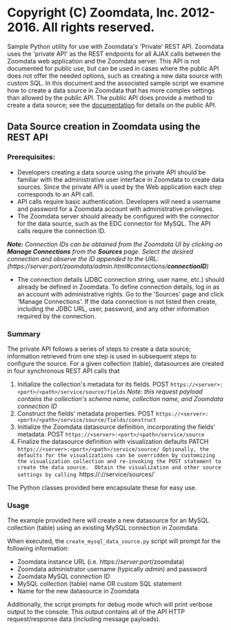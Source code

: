 # Copyright (C) Zoomdata, Inc. 2012-2016. All rights reserved.

Sample Python utility for use with Zoomdata's 'Private' REST API.  Zoomdata uses the 'private API' as the REST endpoints for all AJAX calls between the Zoomdata web application and the Zoomdata server.  This API is not documented for public use, but can be used in cases where the public API does not offer the needed options, such as creating a new data source with custom SQL.  In this document and the associated sample script we examine how to create a data source in Zoomdata that has more complex settings than allowed by the public API.  The public API does provide a method to create a data source; see the [documentation](https://developer.zoomdata.com/2.2/docs/rest-api/#!/sources/createUsingPOST_5) for details on the public API.

## Data Source creation in Zoomdata using the REST API
### Prerequisites:
* Developers creating a data source using the private API should be familiar with the administrative user interface in Zoomdata to create data sources.  Since the private API is used by the Web application each step corresponds to an API call.
* API calls require basic authentication.  Developers will need a username and password for a Zoomdata account with administrative privileges.
* The Zoomdata server should already be configured with the connector for the data source, such as the EDC connector for MySQL.  The API calls require the connection ID.

_**Note:** Connection IDs can be obtained from the Zoomdata UI by clicking on **Manage Connections** from the **Sources** page. Select the desired connection and observe the ID appended to the URL: (https://server:port/zoomdata/admin.html#connections/**connectionID**)_

*  The connection details (JDBC connection string, user name, etc.) should already be defined in Zoomdata.  To define connection details, log in as an account with administrative rights.  Go to the 'Sources' page and click 'Manage Connections'.  If the data connection is not listed then create, including the JDBC URL, user, password, and any other information required by the connection.

### Summary
The private API follows a series of steps to create a data source; information retrieved from one step is used in subsequent steps to configure the source.  For a given collection (table), datasources are created in four synchronous REST API calls that

1. Initialize the collection's metadata for its fields.  POST `https://<server>:<port>/<path>/service/source/fields`
  _Note: this request payload contains the collection's schema name, collection name, and Zoomdata connection ID_
1. Construct the fields' metadata properties. POST `https://<server>:<port>/<path>/service/source/fields/construct`
1. Initialize the Zoomdata datasource definition, incorporating the fields' metadata. POST `https://<server>:<port>/<path>/service/source`
1. Finalize the datasource definition with visualization defaults PATCH `https://<server>:<port>/<path>/service/source/
Optionally, the defaults for the visualizations can be overridden by customizing the visualization collection and re-invoking the POST statement to create the data source.  Obtain the visualization and other source settings by calling `https://<server>:<port>/<path>/service/sources/<sourceId>`

The Python classes provided here encapsulate these for easy use.
### Usage
The example provided here will create a new datasource for an MySQL collection (table) using an existing MySQL connection in Zoomdata.

When executed, the `create_mysql_data_source.py` script will prompt for the following information:

* Zoomdata instance URL (i.e. https://_server_:_port_/zoomdata)
* Zoomdata administrator username (typically _admin_) and password
* Zoomdata MySQL connection ID
* MySQL collection (table) name OR custom SQL statement
* Name for the new datasource in Zoomdata


Additionally, the script prompts for debug mode which will print verbose output to the console. This output contains all of the API HTTP request/response data (including message payloads).
